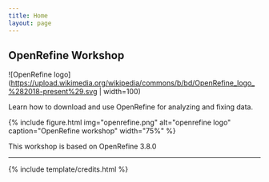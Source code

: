 ```yaml
---
title: Home
layout: page
---
```


## OpenRefine Workshop


![OpenRefine logo](https://upload.wikimedia.org/wikipedia/commons/b/bd/OpenRefine_logo_%282018-present%29.svg | width=100)


<!-- {% include figure.html img="open-refine-320px.jpg" alt="openrefine logo" caption="OpenRefine workshop" width="75%" %} -->

Learn how to download and use OpenRefine for analyzing and fixing data.

{% include figure.html img="openrefine.png" alt="openrefine logo" caption="OpenRefine workshop" width="75%" %}


This workshop is based on OpenRefine 3.8.0

<!-- {% include toc.html %} -->




------

{% include template/credits.html %}
